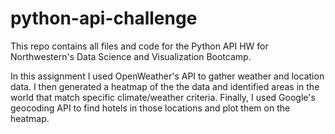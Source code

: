 # python-api-challenge
This repo contains all files and code for the Python API HW for Northwestern's Data Science and Visualization Bootcamp.

In this assignment I used OpenWeather's API to gather weather and location data. I then generated a heatmap of the the data and identified areas in the world that match specific climate/weather criteria. Finally, I used Google's geocoding API to find hotels in those locations and plot them on the heatmap.
